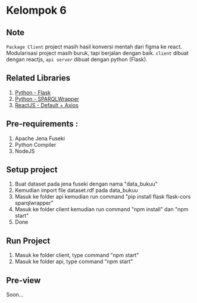 # Kelompok 6

## Note
`Package Client` project masih hasil konversi mentah dari figma ke react.
Modularisasi project masih buruk, tapi berjalan dengan baik.
`client` dibuat dengan reactjs, `api server` dibuat dengan python (Flask).

## Related Libraries
1. [Python - Flask](https://flask.palletsprojects.com/en/3.0.x/)
2. [Python - SPARQLWrapper](https://sparqlwrapper.readthedocs.io/en/latest/)
3. [ReactJS - Default + Axios]()

## Pre-requirements :
1. Apache Jena Fuseki
2. Python Compiler
3. NodeJS

## Setup project
1. Buat dataset pada jena fuseki dengan nama "data_bukuu"
2. Kemudian import file dataset.rdf pada data_bukuu
3. Masuk ke folder api kemudian run command "pip install flask flask-cors sparqlwrapper"
4. Masuk ke folder client kemudian run command "npm install" dan "npm start"
5. Done

## Run Project
1. Masuk ke folder client, type command "npm start"
2. Masuk ke folder api, type command "npm start"

## Pre-view
Soon...
